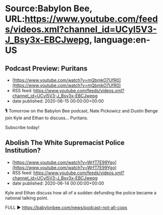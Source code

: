# Source:Babylon Bee, URL:https://www.youtube.com/feeds/videos.xml?channel_id=UCyl5V3-J_Bsy3x-EBCJwepg, language:en-US

## Podcast Preview: Puritans
 - [https://www.youtube.com/watch?v=mQbmkO7UfR0](https://www.youtube.com/watch?v=mQbmkO7UfR0)
 - RSS feed: https://www.youtube.com/feeds/videos.xml?channel_id=UCyl5V3-J_Bsy3x-EBCJwepg
 - date published: 2020-06-15 00:00:00+00:00

🎙 Tomorrow on the Babylon Bee podcast, Nate Pickowicz and Dustin Benge join Kyle and Ethan to discuss... Puritans. 

Subscribe today!

## Abolish The White Supremacist Police Institution?
 - [https://www.youtube.com/watch?v=WrfT7E99Ygo](https://www.youtube.com/watch?v=WrfT7E99Ygo)
 - RSS feed: https://www.youtube.com/feeds/videos.xml?channel_id=UCyl5V3-J_Bsy3x-EBCJwepg
 - date published: 2020-06-14 00:00:00+00:00

Kyle and Ethan discuss how all of a sudden defunding the police became a national talking point.

FULL ▶️ https://babylonbee.com/news/podcast-not-all-cops

